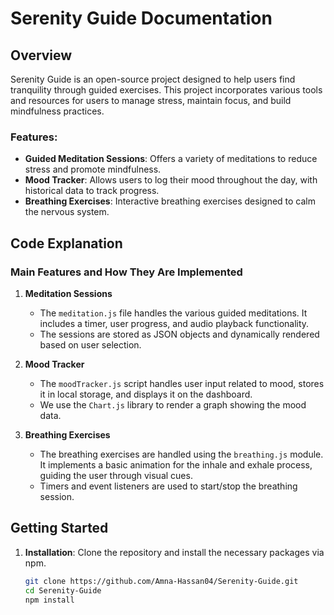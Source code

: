 # Serenity Guide Documentation

## Overview
Serenity Guide is an open-source project designed to help users find tranquility through guided exercises. This project incorporates various tools and resources for users to manage stress, maintain focus, and build mindfulness practices.

### Features:
- **Guided Meditation Sessions**: Offers a variety of meditations to reduce stress and promote mindfulness.
- **Mood Tracker**: Allows users to log their mood throughout the day, with historical data to track progress.
- **Breathing Exercises**: Interactive breathing exercises designed to calm the nervous system.

## Code Explanation

### Main Features and How They Are Implemented

1. **Meditation Sessions**
    - The `meditation.js` file handles the various guided meditations. It includes a timer, user progress, and audio playback functionality.
    - The sessions are stored as JSON objects and dynamically rendered based on user selection.

2. **Mood Tracker**
    - The `moodTracker.js` script handles user input related to mood, stores it in local storage, and displays it on the dashboard.
    - We use the `Chart.js` library to render a graph showing the mood data.

3. **Breathing Exercises**
    - The breathing exercises are handled using the `breathing.js` module. It implements a basic animation for the inhale and exhale process, guiding the user through visual cues.
    - Timers and event listeners are used to start/stop the breathing session.

## Getting Started
1. **Installation**: Clone the repository and install the necessary packages via npm.
   ```bash
   git clone https://github.com/Amna-Hassan04/Serenity-Guide.git
   cd Serenity-Guide
   npm install
